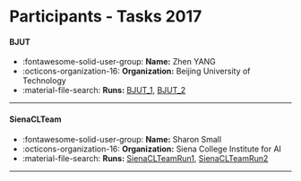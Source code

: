 # Participants - Tasks 2017 

#### BJUT
 - :fontawesome-solid-user-group: **Name:** Zhen YANG
 - :octicons-organization-16: **Organization:** Beijing University of Technology
 - :material-file-search: **Runs:** [BJUT_1](./runs.md#bjut_1), [BJUT_2](./runs.md#bjut_2) 

---
#### SienaCLTeam
 - :fontawesome-solid-user-group: **Name:** Sharon Small
 - :octicons-organization-16: **Organization:** Siena College Institute for AI
 - :material-file-search: **Runs:** [SienaCLTeamRun1](./runs.md#sienaclteamrun1), [SienaCLTeamRun2](./runs.md#sienaclteamrun2) 

---
